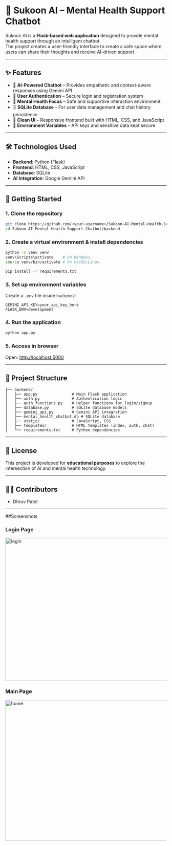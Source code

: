 # 🌿 Sukoon AI – Mental Health Support Chatbot

Sukoon AI is a **Flask-based web application** designed to provide mental health support through an intelligent chatbot.  
The project creates a user-friendly interface to create a safe space where users can share their thoughts and receive AI-driven support.

---

## ✨ Features
- 💬 **AI-Powered Chatbot** – Provides empathetic and context-aware responses using Gemini API  
- 👤 **User Authentication** – Secure login and registration system  
- 🧠 **Mental Health Focus** – Safe and supportive interaction environment  
- 🗄️ **SQLite Database** – For user data management and chat history persistence  
- 🎨 **Clean UI** – Responsive frontend built with HTML, CSS, and JavaScript  
- 🔐 **Environment Variables** – API keys and sensitive data kept secure  

---

## 🛠️ Technologies Used
- **Backend**: Python (Flask)  
- **Frontend**: HTML, CSS, JavaScript  
- **Database**: SQLite  
- **AI Integration**: Google Gemini API  

---

## 🚀 Getting Started

### 1. Clone the repository
```bash
git clone https://github.com/<your-username>/Sukoon-AI-Mental-Health-Support-Chatbot.git
cd Sukoon-AI-Mental-Health-Support-Chatbot/backend
````

### 2. Create a virtual environment & install dependencies

```bash
python -m venv venv
venv\Scripts\activate    # On Windows
source venv/bin/activate # On macOS/Linux

pip install -r requirements.txt
```

### 3. Set up environment variables

Create a `.env` file inside `backend/`:

```env
GEMINI_API_KEY=your_api_key_here
FLASK_ENV=development
```

### 4. Run the application

```bash
python app.py
```

### 5. Access in browser

Open: [http://localhost:5000](http://localhost:5000)

---

## 📂 Project Structure

```
├── backend/
│   ├── app.py               # Main Flask application
│   ├── auth.py              # Authentication logic
│   ├── auth_functions.py    # Helper functions for login/signup
│   ├── database.py          # SQLite database models
│   ├── gemini_api.py        # Gemini API integration
│   ├── mental_health_chatbot.db # SQLite database
│   ├── static/              # JavaScript, CSS
│   ├── templates/           # HTML templates (index, auth, chat)
│   └── requirements.txt     # Python dependencies
```

---

## 📜 License

This project is developed for **educational purposes** to explore the intersection of AI and mental health technology.

---

## 👩‍💻 Contributors

* Dhruv Patel

---

##Screenshots
### Login Page
<img width="959" height="447" alt="login" src="https://github.com/user-attachments/assets/e2bc9dae-ad72-489d-a36c-a65f7febab11" />

### Main Page
<img width="959" height="440" alt="home" src="https://github.com/user-attachments/assets/8b01bf59-8318-423c-82c2-87e859006b47" />

